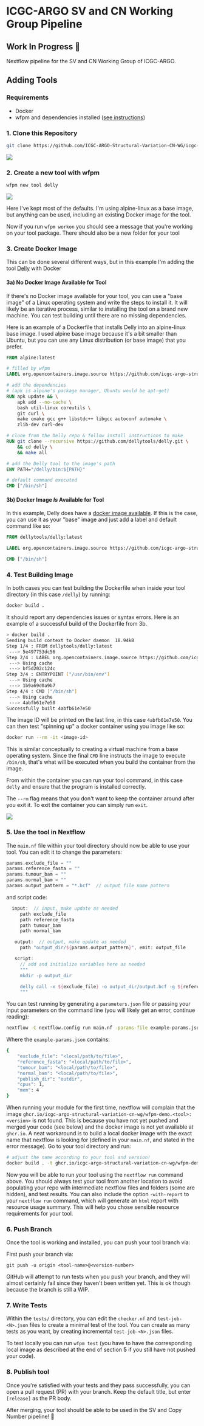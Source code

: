 # ICGC-ARGO SV and CN Working Group Pipeline

## Work In Progress 🚧

Nextflow pipeline for the SV and CN Working Group of ICGC-ARGO.

## Adding Tools

### Requirements
* Docker
* wfpm and dependencies installed ([see instructions](https://wfpm.readthedocs.io/en/latest/README.html#installation))

### 1. Clone this Repository
```bash
git clone https://github.com/ICGC-ARGO-Structural-Variation-CN-WG/icgc-argo-sv-copy-number.git
```
<img src="./docs/clone-repo.gif">

### 2. Create a new tool with wfpm
```bash
wfpm new tool delly
```
<img src="./docs/new-tool.gif">

Here I've kept most of the defaults. I'm using alpine-linux as a base image, but anything can be used, including an existing Docker image for the tool.

Now if you run `wfpm workon` you should see a message that you're working on your tool package. There should also be a new folder for your tool

### 3. Create Docker Image

This can be done several different ways, but in this example I'm adding the tool [Delly](https://github.com/dellytools/delly) with Docker

#### 3a) No Docker Image Available for Tool

If there's no Docker image available for your tool, you can use a "base image" of a Linux operating system and write the steps to install it. It will likely be an iterative process, similar to installing the tool on a brand new machine. You can test building until there are no missing dependencies.

Here is an example of a Dockerfile that installs Delly into an alpine-linux base image. I used alpine base image because it's a bit smaller than Ubuntu, but you can use any Linux distribution (or base image) that you prefer.

```Dockerfile
FROM alpine:latest

# filled by wfpm
LABEL org.opencontainers.image.source https://github.com/icgc-argo-structural-variation-cn-wg/icgc-argo-sv-copy-number

# add the dependencies 
# (apk is alpine's package manager, Ubuntu would be apt-get)
RUN apk update && \
    apk add --no-cache \
    bash util-linux coreutils \
    git curl \
    make cmake gcc g++ libstdc++ libgcc autoconf automake \
    zlib-dev curl-dev

# clone from the Delly repo & follow install instructions to make
RUN git clone --recursive https://github.com/dellytools/delly.git \
    && cd delly \
    && make all

# add the Delly tool to the image's path
ENV PATH="/delly/bin:${PATH}"

# default command executed
CMD ["/bin/sh"]
```

#### 3b) Docker Image _Is_ Available for Tool

In this example, Delly does have a [docker image available](https://hub.docker.com/r/dellytools/delly/tags?page=1&ordering=last_updated). If this is the case, you can use it as your "base" image and just add a label and default command like so:

```Dockerfile
FROM dellytools/delly:latest

LABEL org.opencontainers.image.source https://github.com/icgc-argo-structural-variation-cn-wg/icgc-argo-sv-copy-number

CMD ["/bin/sh"]
```

### 4. Test Building Image

In both cases you can test building the Dockerfile when inside your tool directory (in this case `/delly`) by running:
```bash
docker build .
```
It should report any dependencies issues or syntax errors. Here is an example of a successful build of the Dockerfile from 3b.
```bash
> docker build .
Sending build context to Docker daemon  18.94kB
Step 1/4 : FROM dellytools/delly:latest
 ---> 5e497753dc56
Step 2/4 : LABEL org.opencontainers.image.source https://github.com/icgc-argo-structural-variation-cn-wg/icgc-argo-sv-copy-number
 ---> Using cache
 ---> bf5d202c124c
Step 3/4 : ENTRYPOINT ["/usr/bin/env"]
 ---> Using cache
 ---> 1b9a69d0a9b7
Step 4/4 : CMD ["/bin/sh"]
 ---> Using cache
 ---> 4abfb61e7e50
Successfully built 4abfb61e7e50
```
The image ID will be printed on the last line, in this case `4abfb61e7e50`. You can then test "spinning up" a docker container using you image like so:
```bash
docker run --rm -it <image-id>
```

This is similar conceptually to creating a virtual machine from a base operating system. Since the final `CMD` line instructs the image to execute `/bin/sh`, that's what will be executed when you build the container from the image.

From within the container you can run your tool command, in this case `delly` and ensure that the program is installed correctly.

The `--rm` flag means that you don't want to keep the container around after you exit it. To exit the container you can simply run `exit`.

<img src="./docs/build-image.gif">

### 5. Use the tool in Nextflow

The `main.nf` file within your tool directory should now be able to use your tool. You can edit it to change the parameters:
```groovy
params.exclude_file = ""
params.reference_fasta = ""
params.tumour_bam = ""
params.normal_bam = ""
params.output_pattern = "*.bcf"  // output file name pattern
```
and script code:
```groovy
  input:  // input, make update as needed
     path exclude_file
     path reference_fasta
     path tumour_bam
     path normal_bam

   output:  // output, make update as needed
     path "output_dir/${params.output_pattern}", emit: output_file

   script:
     // add and initialize variables here as needed
     """
     mkdir -p output_dir

     delly call -x ${exclude_file} -o output_dir/output.bcf -g ${reference_fasta} ${tumour_bam} ${normal_bam}
     """
```

You can test running by generating a `parameters.json` file or passing your input parameters on the command line (you will likely get an error, continue reading):
```bash
nextflow -C nextflow.config run main.nf -params-file example-params.json
```
Where the `example-params.json` contains:
```bash
{
    "exclude_file": "<local/path/to/file>",
    "reference_fasta": "<local/path/to/file>",
    "tumour_bam": "<local/path/to/file>",
    "normal_bam": "<local/path/to/file>",
    "publish_dir": "outdir",
    "cpus": 1,
    "mem": 4
}
```

When running your module for the first time, nextflow will complain that the image `ghcr.io/icgc-argo-structural-variation-cn-wg/wfpm-demo.<tool>:<version>` is not found. This is because you have not yet pushed and merged your code (see below) and the docker image is not yet available at `ghcr.io`. A neat workaround is to build a local docker image with the exact name that nextflow is looking for (defined in your `main.nf`, and stated in the error message). Go to your tool directory and run:
```bash
# adjust the name according to your tool and version!
docker build . -t ghcr.io/icgc-argo-structural-variation-cn-wg/wfpm-demo.delly:0.1.0
```

Now you will be able to run your tool using the `nextflow run` command above.
You should always test your tool from another location to avoid populating your repo with intermediate nextflow files and folders (some are hidden), and test results. You can also include the option `-with-report` to your `nextflow run` command, which will generate an `html` report with resource usage summary. This will help you chose sensible resource requirements for your tool.

### 6. Push Branch

Once the tool is working and installed, you can push your tool branch via:

First push your branch via:
```
git push -u origin <tool-name>@<version-number>
```

GitHub will attempt to run tests when you push your branch, and they will almost certainly fail since they haven't been written yet. This is ok though because the branch is still a WIP.

### 7. Write Tests

Within the `tests/` directory, you can edit the `checker.nf` and `test-job-<N>.json` files to create a minimal test of the tool. You can create as many tests as you want, by creating incremental `test-job-<N>.json` files.

To test locally you can run `wfpm test` (you have to have the corresponding local image as described at the end of section **5** if you still have not pushed your code).

### 8. Publish tool

Once you're satisfied with your tests and they pass successfully, you can open a pull request (PR) with your branch. Keep the default title, but enter `[release]` as the PR body.

After merging, your tool should be able to be used in the SV and Copy Number pipeline! 🎉

 
